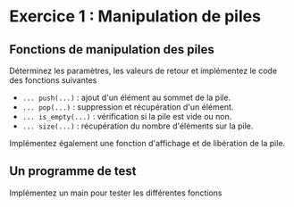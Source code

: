 # Exercice 1 : Manipulation de piles

## Fonctions de manipulation des piles 

Déterminez les paramètres, les valeurs de retour et implémentez le code des fonctions suivantes

- `... push(...)`   : ajout d'un élément au sommet de la pile.
- `... pop(...)`      : suppression et récupération d'un élément.
- `... is_empty(...)` : vérification si la pile est vide ou non.
- `... size(...)` : récupération du nombre d'éléments sur la pile.

Implémentez également une fonction d'affichage et de libération de la pile.

## Un programme de test

Implémentez un main pour tester les différentes fonctions


 

